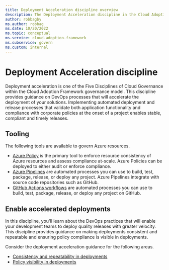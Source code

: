 ```yaml
---
title: Deployment Acceleration discipline overview
description: The Deployment Acceleration discipline in the Cloud Adoption Framework for Azure provides guidance on deployment processes that enable timely release of your solutions.
author: robbagby
ms.author: robbag
ms.date: 10/20/2022
ms.topic: conceptual
ms.service: cloud-adoption-framework
ms.subservice: govern
ms.custom: internal
---
```


# Deployment Acceleration discipline

Deployment acceleration is one of the Five Disciplines of Cloud Governance within the Cloud Adoption Framework governance model. This discipline provides guidance on DevOps processes that will accelerate the deployment of your solutions. Implementing automated deployment and release processes that validate both application functionality and compliance with corporate policies at the onset of a project enables stable, compliant and timely releases.

## Tooling

The following tools are available to govern Azure resources.

- [Azure Policy](/azure/governance/policy/overview) is the primary tool to enforce resource consistency of Azure resources and assess compliance at-scale. Azure Policies can be deployed to either audit or enforce compliance.
- [Azure Pipelines](/azure/devops/pipelines/get-started/what-is-azure-pipelines) are automated processes you can use to build, test, package, release, or deploy any project. Azure Pipelines integrate with source code repositories such as GitHub.
- [GitHub Actions workflows](https://docs.github.com/en/actions/using-workflows#about-workflows) are automated processes you can use to build, test, package, release, or deploy any project on GitHub.

## Enable accelerated deployments

In this discipline, you'll learn about the DevOps practices that will enable your development teams to deploy quality releases with greater velocity. This discipline provides guidance on making deployments consistent and repeatable and ensuring policy compliance is visible in deployments.

Consider the deployment acceleration guidance for the following areas.

- [Consistency and repeatability in deployments](deployment-consistency-repeatability.md)
- [Policy visibility in deployments](policy-visibility-in-deployment.md)

